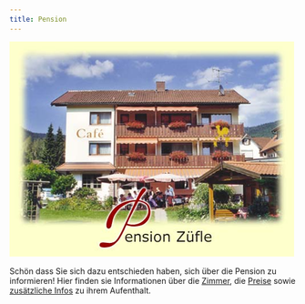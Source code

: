 ```yaml
---
title: Pension
---
```


![Pension Banner](/uploads/media/pension-banner.jpg)

Schön dass Sie sich dazu entschieden haben, sich über die Pension zu informieren! Hier finden sie Informationen über die [Zimmer](/pension/zimmer.html), die [Preise](/pension/preise.html) sowie [zusätzliche Infos](/pension/info.html) zu ihrem Aufenthalt.
